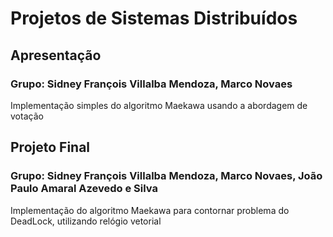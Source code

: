 # Projetos de Sistemas Distribuídos

## Apresentação
### Grupo: Sidney François Villalba Mendoza, Marco Novaes

Implementação simples do algoritmo Maekawa usando a abordagem de votação

## Projeto Final
### Grupo: Sidney François Villalba Mendoza, Marco Novaes, João Paulo Amaral Azevedo e Silva

Implementação do algoritmo Maekawa para contornar problema do DeadLock, utilizando relógio vetorial
